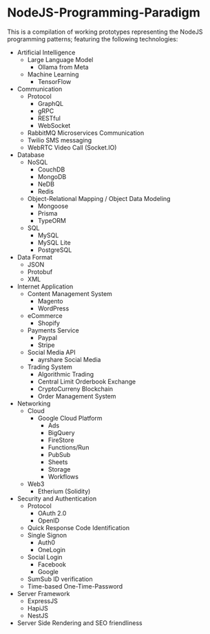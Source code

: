 # NodeJS-Programming-Paradigm

This is a compilation of working prototypes representing the NodeJS programming patterns;
featuring the following technologies:
  - Artificial Intelligence
      - Large Language Model
        - Ollama from Meta
      - Machine Learning
        - TensorFlow
  - Communication
    - Protocol
      - GraphQL
      - gRPC
      - RESTful
      - WebSocket
    - RabbitMQ Microservices Communication
    - Twilio SMS messaging
    - WebRTC Video Call (Socket.IO)
  - Database
    - NoSQL
      - CouchDB
      - MongoDB
      - NeDB
      - Redis
    - Object-Relational Mapping / Object Data Modeling
      - Mongoose
      - Prisma
      - TypeORM
    - SQL
      - MySQL
      - MySQL Lite
      - PostgreSQL
  - Data Format
    - JSON
    - Protobuf
    - XML
  - Internet Application
    - Content Management System
      - Magento
      - WordPress
    - eCommerce
      - Shopify
    - Payments Service
      - Paypal
      - Stripe
    - Social Media API
      - ayrshare Social Media
    - Trading System
      - Algorithmic Trading
      - Central Limit Orderbook Exchange
      - CryptoCurreny Blockchain
      - Order Management System
  - Networking
    - Cloud
      - Google Cloud Platform
        - Ads
        - BigQuery
        - FireStore
        - Functions/Run
        - PubSub
        - Sheets
        - Storage
        - Workflows
    - Web3
      - Etherium (Solidity)
  - Security and Authentication
    - Protocol
      - OAuth 2.0
      - OpenID
    - Quick Response Code Identification
    - Single Signon
      - Auth0
      - OneLogin
    - Social Login
      - Facebook
      - Google
    - SumSub ID verification
    - Time-based One-Time-Password
  - Server Framework
    - ExpressJS
    - HapiJS
    - NestJS
  - Server Side Rendering and SEO friendliness
